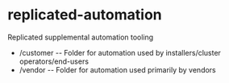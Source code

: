 # replicated-automation
Replicated supplemental automation tooling

* /customer -- Folder for automation used by installers/cluster operators/end-users
* /vendor -- Folder for automation used primarily by vendors
